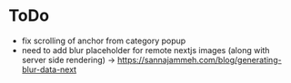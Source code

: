 # ToDo

- fix scrolling of anchor from category popup
- need to add blur placeholder for remote nextjs images (along with server side rendering) -> https://sannajammeh.com/blog/generating-blur-data-next